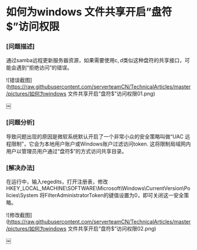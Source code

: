 # 如何为windows 文件共享开启”盘符$”访问权限  

### [问题描述]  

通过samba远程更新服务器资源，如果需要使用c$, d$类似这种盘符的共享接口，可能会遇到“拒绝访问”的错误。  


![错误截图](https://raw.githubusercontent.com/serverteamCN/TechnicalArticles/master/pictures/如何为windows 文件共享开启”盘符$”访问权限01.png)  
  
￼
### [问题分析]  

导致问题出现的原因是微软系统默认开启了一个非常小众的安全策略叫做“UAC 远程限制”，它会为本地用户账户或Windows账户过滤访问token. 这将限制局域网内用户以管理员用户通过“盘符$”的方式访问共享目录。  


### [解决办法] 

在运行中，输入regedits，打开注册表，修改HKEY_LOCAL_MACHINE\SOFTWARE\Microsoft\Windows\CurrentVersion\Policies\System
将FilterAdministratorToken的键值设置为0，即可关闭这一安全策略。  


![修改截图](https://raw.githubusercontent.com/serverteamCN/TechnicalArticles/master/pictures/如何为windows 文件共享开启”盘符$”访问权限02.png)   

￼
